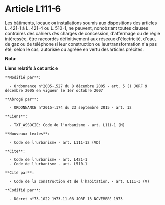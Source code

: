 # Article L111-6

Les bâtiments, locaux ou installations soumis aux dispositions des articles L. 421-1 à L. 421-4 ou L. 510-1, ne peuvent,
nonobstant toutes clauses contraires des cahiers des charges de concession, d'affermage ou de régie intéressée, être
raccordés définitivement aux réseaux d'électricité, d'eau, de gaz ou de téléphone si leur construction ou leur transformation
n'a pas été, selon le cas, autorisée ou agréée en vertu des articles précités.

**Nota:**



**Liens relatifs à cet article**

	**Modifié par**:

	  - Ordonnance n°2005-1527 du 8 décembre 2005 - art. 5 () JORF 9 décembre 2005 en vigueur le 1er octobre 2007

	**Abrogé par**:

	  - ORDONNANCE n°2015-1174 du 23 septembre 2015 - art. 12

	**Liens**:

	  - TXT_ASSOCIE: Code de l'urbanisme - art. L111-1 (M)

	**Nouveaux textes**:

	  - Code de l'urbanisme - art. L111-12 (VD)

	**Cite**:

	  - Code de l'urbanisme - art. L421-1
	  - Code de l'urbanisme - art. L510-1

	**Cité par**:

	  - Code de la construction et de l'habitation. - art. L111-3 (V)

	**Codifié par**:

	  - Décret n°73-1022 1973-11-08 JORF 13 NOVEMBRE 1973
